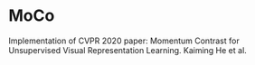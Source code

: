 # MoCo
Implementation of CVPR 2020 paper: Momentum Contrast for Unsupervised Visual Representation Learning. Kaiming He et al.
